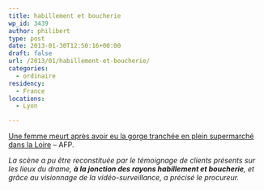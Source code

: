 ```yaml
---
title: habillement et boucherie
wp_id: 3439
author: philibert
type: post
date: 2013-01-30T12:50:16+00:00
draft: false
url: /2013/01/habillement-et-boucherie/
categories:
  - ordinaire
residency:
  - France
locations:
  - Lyon

---
```

<a href="https://fr.news.yahoo.com/femme-fait-trancher-gorge-plein-supermarché-121632191.html" target="_blank">Une femme meurt après avoir eu la gorge tranchée en plein supermarché dans la Loire</a> &#8211; AFP.

_La scène a pu être reconstituée par le témoignage de clients présents sur les lieux du drame, **à la jonction des rayons habillement et boucherie**, et grâce au visionnage de la vidéo-surveillance, a précisé le procureur._